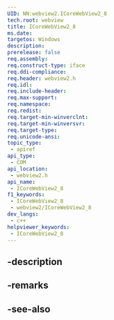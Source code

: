 ```yaml
---
UID: NN:webview2.ICoreWebView2_8
tech.root: webview
title: ICoreWebView2_8
ms.date: 
targetos: Windows
description: 
prerelease: false
req.assembly: 
req.construct-type: iface
req.ddi-compliance: 
req.header: webview2.h
req.idl: 
req.include-header: 
req.max-support: 
req.namespace: 
req.redist: 
req.target-min-winverclnt: 
req.target-min-winversvr: 
req.target-type: 
req.unicode-ansi: 
topic_type:
 - apiref
api_type:
 - COM
api_location:
 - webview2.h
api_name:
 - ICoreWebView2_8
f1_keywords:
 - ICoreWebView2_8
 - webview2/ICoreWebView2_8
dev_langs:
 - c++
helpviewer_keywords:
 - ICoreWebView2_8
---
```


## -description

## -remarks

## -see-also

